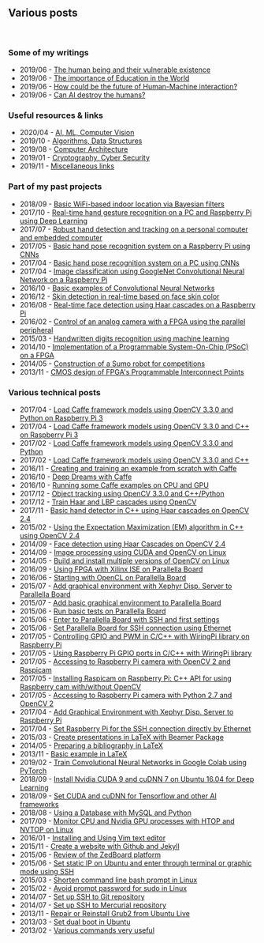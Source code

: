 <h2>Various posts</h2>
<br/>


<!-- ----------------------------------------------------------------------------------------------- -->
<!-- ----------------------------------------------------------------------------------------------- -->
<h3>Some of my writings</h3>
<ul>
<!-- <li>2019/06 - <a href="/posts/writtings/short-history-a-specie-called-humans-against-natural-evolution/page.html">Short history: A specie called Humans against natural evolution</a></li> -->
<li>2019/06 - <a href="/posts/writtings/human-being-and-their-vulnerable-existence/page.html">The human being and their vulnerable existence</a></li>
<li>2019/06 - <a href="/posts/writtings/the-importance-of-education-in-the-world/page.html">The importance of Education in the World</a></li>
<li>2019/06 - <a href="/posts/writtings/future-of-human-machine-interaction/page.html">How could be the future of Human-Machine interaction?</a></li>
<li>2019/06 - <a href="/posts/writtings/can-ai-destroy-the-humans/page.html">Can AI destroy the humans?</a></li>
</ul>
<!-- ----------------------------------------------------------------------------------------------- -->
<!-- ----------------------------------------------------------------------------------------------- -->
<h3>Useful resources & links</h3>
<ul>
<li>2020/04 - <a href="/posts/information/artificial-intelligence/page.html">AI, ML, Computer Vision</a></li>
<li>2019/10 - <a href="/posts/information/algorithms/page.html">Algorithms, Data Structures</a></li>
<li>2019/08 - <a href="/posts/information/computer-architecture/page.html">Computer Architecture</a></li>
<li>2019/01 - <a href="/posts/information/cryptography/page.html">Cryptography, Cyber Security</a></li>
<li>2019/11 - <a href="/posts/information/others/page.html">Miscellaneous links</a></li>
</ul>
<!-- ----------------------------------------------------------------------------------------------- -->
<!-- ----------------------------------------------------------------------------------------------- -->
<h3>Part of my past projects</h3>
<ul>
<li>2018/09 - <a href="/posts/projects/basic-wifi-based-indoor-location-via-bayesian-filters/page.html">Basic WiFi-based indoor location via Bayesian filters</a></li>
<li>2017/10 - <a href="/posts/projects/real-time-hand-gesture-recognition-on-a-pc-and-raspberry-pi-using-deep-learning/page.html">Real-time hand gesture recognition on a PC and Raspberry Pi using Deep Learning</a></li>
<li>2017/07 - <a href="/posts/projects/robust-hand-detection-and-tracking-on-a-personal-computer-and-embedded-computer/page.html">Robust hand detection and tracking on a personal computer and embedded computer</a></li>
<li>2017/05 - <a href="/posts/projects/basic-hand-pose-recognition-system-on-a-raspberry-pi-using-cnns/page.html">Basic hand pose recognition system on a Raspberry Pi using CNNs</a></li>
<li>2017/04 - <a href="/posts/projects/basic-hand-pose-recognition-system-on-a-pc-using-cnns/page.html">Basic hand pose recognition system on a PC using CNNs</a></li>
<li>2017/04 - <a href="/posts/projects/image-classification-using-googlenet-convolutional-neural-network-on-a-raspberry-pi/page.html">Image classification using GoogleNet Convolutional Neural Network on a Raspberry Pi</a></li>
<li>2016/10 - <a href="/posts/projects/basic-examples-of-convolutional-neural-networks/page.html">Basic examples of Convolutional Neural Networks</a></li>
<li>2016/12 - <a href="/posts/projects/skin-detection-in-real-time-based-on-face-skin-color/page.html">Skin detection in real-time based on face skin color</a></li>
<li>2016/08 - <a href="/posts/projects/real-time-face-detection-using-haar-cascades-on-a-raspberry-pi/page.html">Real-time face detection using Haar cascades on a Raspberry Pi</a></li>
<li>2016/02 - <a href="/posts/projects/control-of-an-analog-camera-with-a-fpga-using-the-parallel-peripheral/page.html">Control of an analog camera with a FPGA using the parallel peripheral</a></li>
<li>2015/03 - <a href="/posts/projects/handwritten-digits-recognition-using-machine-learning/page.html">Handwritten digits recognition using machine learning</a></li>
<li>2014/10 - <a href="/posts/projects/implementation-of-a-programmable-system-on-chip-on-a-fpga/page.html">Implementation of a Programmable System-On-Chip (PSoC) on a FPGA</a></li>
<li>2014/05 - <a href="/posts/projects/construction-of-a-robot-sumo-for-competitions/page.html">Construction of a Sumo robot for competitions</a></li>
<li>2013/11 - <a href="/posts/projects/cmos-design-of-fpgas-programmable-interconnect-points/page.html">CMOS design of FPGA's Programmable Interconnect Points</a></li>
</ul>
<!-- ----------------------------------------------------------------------------------------------- -->
<!-- ----------------------------------------------------------------------------------------------- -->
<h3>Various technical posts</h3>
<ul>
<li>2017/04 - <a href="/posts/caffe/load_caffe_framework_models_using_opencv_3-3-0_and_python_on_raspberry_pi_3/page.html">Load Caffe framework models using OpenCV 3.3.0 and Python on Raspberry Pi 3</a></li>
<li>2017/04 - <a href="/posts/caffe/load_caffe_framework_models_using_opencv_3-3-0_and_c++_on_raspberry_pi_3/page.html">Load Caffe framework models using OpenCV 3.3.0 and C++ on Raspberry Pi 3</a></li>
<li>2017/02 - <a href="/posts/caffe/load_caffe_framework_models_using_opencv_3-3-0_and_python/page.html">Load Caffe framework models using OpenCV 3.3.0 and Python</a></li>
<li>2017/02 - <a href="/posts/caffe/load_caffe_framework_models_using_opencv_3-3-0_and_cpp/page.html">Load Caffe framework models using OpenCV 3.3.0 and C++</a></li>
<li>2016/11 - <a href="/posts/caffe/creating_and_training_an_example_from_scratch_with_caffe/page.html"> Creating and training an example from scratch with Caffe</a></li>
<li>2016/10 - <a href="/posts/caffe/deep-dreams_with_Caffe/page.html"> Deep Dreams with Caffe</a></li>
<li>2016/10 - <a href="/posts/caffe/running_some_caffe_examples_on_CPU_and_GPU/page.html"> Running some Caffe examples on CPU and GPU</a></li>
<li>2017/12 - <a href="/posts/opencv/object_tracking_using_opencv_3-3-0_and_cpp_pyhon/page.html">Object tracking using OpenCV 3.3.0 and C++/Python</a></li>
<li>2017/12 - <a href="/posts/opencv/train_haar_and_lbp_cascades_using_opencv/page.html">Train Haar and LBP cascades using OpenCV</a></li>
<li>2017/11 - <a href="/posts/opencv/basic_hand_detector_in_cpp_using_haar_cascades_on_opencv_2-4/page.html">Basic hand detector in C++ using Haar cascades on OpenCV 2.4</a></li>
<li>2015/02 - <a href="/posts/opencv/expectation-maximization_em_algorithm_in_cpp_using_opencv_2-4/page.html">Using the Expectation Maximization (EM) algorithm in C++ using OpenCV 2.4</a></li>
<li>2014/09 - <a href="/posts/opencv/face_detection_using_haar_cascades_on_opencv_2-4/page.html">Face detection using Haar Cascades on OpenCV 2.4</a></li>
<li>2014/09 - <a href="/posts/opencv/image_processing_using_cuda_and_opencv_linux/page.html"> Image processing using CUDA and OpenCV on Linux</a></li>
<li>2014/05 - <a href="/posts/opencv/build_and_install_multiple_versions_of_opencv_on_linux/page.html">Build and install multiple versions of OpenCV on Linux</a></li>
<li>2016/09 - <a href="/posts/parallella/using_fpga_with_xilinx_ise_on_parallella_board/page.html"> Using FPGA with Xilinx ISE on Parallella Board</a></li>
<li>2016/06 - <a href="/posts/parallella/starting_with_opencl_on_parallella_board/page.html"> Starting with OpenCL on Parallella Board</a></li>
<li>2015/07 - <a href="/posts/parallella/add_graphical_environment_with_xephyr_to_parallella_board/page.html"> Add graphical environment with Xephyr Disp. Server to Parallella Board</a></li>
<li>2015/07 - <a href="/posts/parallella/add_basic_graphical_environment_to_parallella_board/page.html"> Add basic graphical environment to Parallella Board</a></li>
<li>2015/06 - <a href="/posts/parallella/run_basic_tests_on_parallella_board/page.html"> Run basic tests on Parallella Board</a></li>
<li>2015/06 - <a href="/posts/parallella/enter_to_parallella_board_with_ssh_and_first_settings/page.html"> Enter to Parallella Board with SSH and first settings</a></li>
<li>2015/06 - <a href="/posts/parallella/set_parallella_board_for_ssh_connection_using_ethernet/page.html"> Set Parallella Board for SSH connection using Ethernet</a></li>
<li>2017/05 - <a href="/posts/raspberry/controlling_gpio_and_pwm_in_c_cpp_with_wiringpi_library_on_raspberry_pi/page.html">Controlling GPIO and PWM in C/C++ with WiringPi library on Raspberry Pi</a></li>
<li>2017/05 - <a href="/posts/raspberry/using_raspberry_pi_gpio_ports_in_c_cpp_with_wiringpi_library/page.html">Using Raspberry Pi GPIO ports in C/C++ with WiringPi library</a></li>
<li>2017/05 - <a href="/posts/raspberry/accessing_to_raspberry_pi_camera_with_opencv2_and_raspicam/page.html">Accessing to Raspberry Pi camera with OpenCV 2 and Raspicam</a></li>
<li>2017/05 - <a href="/posts/raspberry/installing_raspicam_on_raspberry_pi/page.html">Installing Raspicam on Raspberry Pi: C++ API for using Raspberry cam with/without OpenCV</a></li>
<li>2017/05 - <a href="/posts/raspberry/accessing_to_raspberry_pi_camera_with_python2-7_and_opencv2/page.html">Accessing to Raspberry Pi camera with Python 2.7 and OpenCV 2</a></li>
<li>2017/04 - <a href="/posts/raspberry/add_graphical_environment_xephyr_to_raspberry_pi/page.html">Add Graphical Environment with Xephyr Disp. Server to Raspberry Pi</a></li>
<li>2017/04 - <a href="/posts/raspberry/set_raspberry_pi_for_the_SSH_connection_directly_by_ethernet/page.html">Set Raspberry Pi for the SSH connection directly by Ethernet</a></li>
<li>2015/03 - <a href="/posts/latex/create_presentations_in_latex_with_beamer_package/page.html">Create presentations in LaTeX with Beamer Package</a></li>
<li>2014/05 - <a href="/posts/latex/preparing_a_bibliography_in_latex/page.html">Preparing a bibliography in LaTeX</a></li>
<li>2013/11 - <a href="/posts/latex/basic_example_in_latex/page.html">Basic example in LaTeX</a></li>
<li>2019/02 - <a href="/posts/miscellaneous/train_convolutional_neural_networks_in_google_colab_using_pytorch/page.html">Train Convolutional Neural Networks in Google Colab using PyTorch</a></li>
<li>2018/09 - <a href="/posts/miscellaneous/install_cuda_9_and_cudnn_7_on_ubuntu_16_for_deep_learning/page.html">Install Nvidia CUDA 9 and cuDNN 7 on Ubuntu 16.04 for Deep Learning</a></li>
<li>2018/09 - <a href="/posts/miscellaneous/set_cuda_cudnn_for_tensorflow_and_other_ai_frameworks/page.html">Set CUDA and cuDNN for Tensorflow and other AI frameworks</a></li>
<li>2018/08 - <a href="/posts/miscellaneous/using_a_database_with_mysql_and_python/page.html">Using a Database with MySQL and Python</a></li>
<li>2017/09 - <a href="/posts/miscellaneous/monitor_cpu_and_nvidia_gpu_processes_with_htop_and_nvtop_on_linux/page.html"> Monitor CPU and Nvidia GPU processes with HTOP and NVTOP on Linux</a></li>
<li>2016/01 - <a href="/posts/miscellaneous/installing_and_using_vim_text_editor/page.html">Installing and Using Vim text editor</a></li>
<li>2015/11 - <a href="/posts/miscellaneous/create_a_website_with_github_and_jekyll/page.html">Create a website with Github and Jekyll</a></li>
<li>2015/06 - <a href="/posts/miscellaneous/review_of_the_zedboard_platform/page.html">Review of the ZedBoard platform</a></li>
<li>2015/06 - <a href="/posts/miscellaneous/set_static_ip_on_ubuntu_and_enter_through_terminal_or_graphic_mode_with_ssh/page.html">Set static IP on Ubuntu and enter through terminal or graphic mode using SSH</a></li>
<li>2015/03 - <a href="/posts/miscellaneous/shorten_command_line_bash_prompt_in_linux/page.html">Shorten command line bash prompt in Linux</a></li>
<li>2015/02 - <a href="/posts/miscellaneous/avoid_prompt_password_for_sudo_in_linux/page.html">Avoid prompt password for sudo in Linux</a></li>
<li>2014/07 - <a href="/posts/miscellaneous/set_up_ssh_to_git_repository/page.html"> Set up SSH to Git repository</a></li>
<li>2014/07 - <a href="/posts/miscellaneous/set_up_ssh_to_mercurial_repository/page.html"> Set up SSH to Mercurial repository</a></li>
<li>2013/11 - <a href="/posts/miscellaneous/repair_or_reinstall_grub2_from_ubuntu_live/page.html">Repair or Reinstall Grub2 from Ubuntu Live</a></li>
<li>2013/03 - <a href="/posts/miscellaneous/set_dual_boot_in_ubuntu/page.html">Set dual boot in Ubuntu</a></li>
<li>2013/02 - <a href="/posts/miscellaneous/useful_commands/page.html">Various commands very useful</a></li>
</ul>
<!-- ----------------------------------------------------------------------------------------------- -->
<!-- ----------------------------------------------------------------------------------------------- -->

